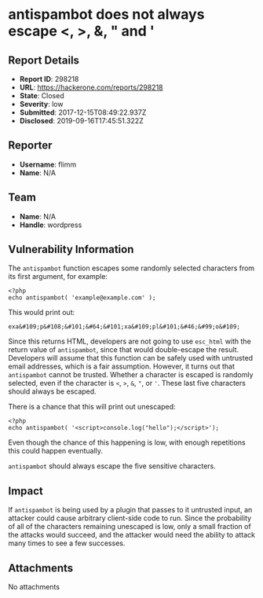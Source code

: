 # antispambot does not always escape <, >, &, " and '

## Report Details
- **Report ID**: 298218
- **URL**: https://hackerone.com/reports/298218
- **State**: Closed
- **Severity**: low
- **Submitted**: 2017-12-15T08:49:22.937Z
- **Disclosed**: 2019-09-16T17:45:51.322Z

## Reporter
- **Username**: flimm
- **Name**: N/A

## Team
- **Name**: N/A
- **Handle**: wordpress

## Vulnerability Information
The `antispambot` function escapes some randomly selected characters from its first argument, for example:

```
<?php
echo antispambot( 'example@example.com' );
```

This would print out:

```
exa&#109;p&#108;&#101;&#64;&#101;xa&#109;pl&#101;&#46;&#99;o&#109;
```

Since this returns HTML, developers are not going to use `esc_html` with the return value of `antispambot`, since that would double-escape the result. Developers will assume that this function can be safely used with untrusted email addresses, which is a fair assumption. However, it turns out that `antispambot` cannot be trusted. Whether a character is escaped is randomly selected, even if the character is `<`, `>`, `&`, `"`, or `'`. These last five characters should always be escaped.

There is a chance that this will print out unescaped:

```
<?php
echo antispambot( '<script>console.log("hello");</script>');
```

Even though the chance of this happening is low, with enough repetitions this could happen eventually.

`antispambot` should always escape the five sensitive characters.

## Impact

If `antispambot` is being used by a plugin that passes to it untrusted input, an attacker could cause arbitrary client-side code to run. Since the probability of all of the characters remaining unescaped is low, only a small fraction of the attacks would succeed, and the attacker would need the ability to attack many times to see a few successes.

## Attachments
No attachments
